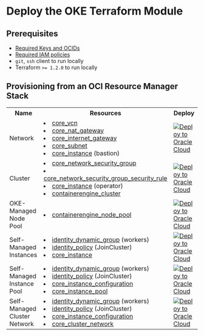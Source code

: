 # Deploy the OKE Terraform Module

## Prerequisites
* [Required Keys and OCIDs](https://docs.cloud.oracle.com/iaas/Content/API/Concepts/apisigningkey.htm)
* [Required IAM policies](https://docs.cloud.oracle.com/iaas/Content/ContEng/Concepts/contengpolicyconfig.htm#PolicyPrerequisitesService)
* `git`, `ssh` client to run locally
* Terraform `>= 1.2.0` to run locally

## Provisioning from an OCI Resource Manager Stack
<table>
  <tr>
    <th>Name</th>
    <th>Resources</th>
    <th>Deploy</th>
  </tr>
  <tr>
    <td>Network</td>
    <td>
      <li><a href=https://registry.terraform.io/providers/oracle/oci/latest/docs/resources/core_vcn>core_vcn</a></li>
      <li><a href=https://registry.terraform.io/providers/oracle/oci/latest/docs/resources/core_nat_gateway>core_nat_gateway</a></li>
      <li><a href=https://registry.terraform.io/providers/oracle/oci/latest/docs/resources/core_internet_gateway>core_internet_gateway</a></li>
      <li><a href=https://registry.terraform.io/providers/oracle/oci/latest/docs/resources/core_subnet>core_subnet</a></li>
      <li><a href=https://registry.terraform.io/providers/oracle/oci/latest/docs/resources/core_instance>core_instance</a> (bastion)</li>
    </td>
    <td><a href=https://cloud.oracle.com/resourcemanager/stacks/create?zipUrl=https://objectstorage.ap-osaka-1.oraclecloud.com/p/VYW4Rc8Q57asWu1DeqUrLkBZ7CMuNe6TsQdCfIsBUEMSLtH6a3zVD5zEwteRYlLW/n/hpc_limited_availability/b/tfoke/o/oke-network-only.zip target="_blank">
        <img src="https://oci-resourcemanager-plugin.plugins.oci.oraclecloud.com/latest/deploy-to-oracle-cloud.svg" alt="Deploy to Oracle Cloud"/></a>
    </td>
  </tr>
  <tr>
    <td>Cluster</td>
    <td>
      <li><a href=https://registry.terraform.io/providers/oracle/oci/latest/docs/resources/core_network_security_group>core_network_security_group</a></li>
      <li><a href=https://registry.terraform.io/providers/oracle/oci/latest/docs/resources/core_network_security_group_security_rule>core_network_security_group_security_rule</a></li>
      <li><a href=https://registry.terraform.io/providers/oracle/oci/latest/docs/resources/core_instance>core_instance</a> (operator)</li>
      <li><a href=https://registry.terraform.io/providers/oracle/oci/latest/docs/resources/containerengine_cluster>containerengine_cluster</a></li>
    </td>
    <td><a href=https://cloud.oracle.com/resourcemanager/stacks/create?zipUrl=https://objectstorage.ap-osaka-1.oraclecloud.com/p/VYW4Rc8Q57asWu1DeqUrLkBZ7CMuNe6TsQdCfIsBUEMSLtH6a3zVD5zEwteRYlLW/n/hpc_limited_availability/b/tfoke/o/oke-cluster-only.zip&zipUrlVariables={"cluster_name":"oke-cluster-existing-network","create_vcn":false,"create_nsgs":false,"create_bastion":false,"worker_subnet_create":"Never","control_plane_subnet_create":"Never","operator_subnet_create":"Never","bastion_subnet_create":"Never","pod_subnet_create":"Never","int_lb_subnet_create":"Never","pub_lb_subnet_create":"Never"} target="_blank">
        <img src="https://oci-resourcemanager-plugin.plugins.oci.oraclecloud.com/latest/deploy-to-oracle-cloud.svg" alt="Deploy to Oracle Cloud"/></a>
    </td>
  </tr>
  <tr>
    <td>OKE-Managed Node Pool</td>
    <td>
      <li><a href=https://registry.terraform.io/providers/oracle/oci/latest/docs/resources/containerengine_node_pool>containerengine_node_pool</a></li>
    </td>
    <td><a href=https://cloud.oracle.com/resourcemanager/stacks/create?zipUrl=https://objectstorage.ap-osaka-1.oraclecloud.com/p/VYW4Rc8Q57asWu1DeqUrLkBZ7CMuNe6TsQdCfIsBUEMSLtH6a3zVD5zEwteRYlLW/n/hpc_limited_availability/b/tfoke/o/oke-workers-only.zip&zipUrlVariables={"worker_pool_mode":"Node%20Pool","worker_pool_name":"oke-node-pool"} target="_blank">
        <img src="https://oci-resourcemanager-plugin.plugins.oci.oraclecloud.com/latest/deploy-to-oracle-cloud.svg" alt="Deploy to Oracle Cloud"/></a>
    </td>
  </tr>
  <tr>
    <td>Self-Managed Instances</td>
    <td>
      <li><a href=https://registry.terraform.io/providers/oracle/oci/latest/docs/resources/identity_dynamic_group>identity_dynamic_group</a> (workers)</li>
      <li><a href=https://registry.terraform.io/providers/oracle/oci/latest/docs/resources/identity_policy>identity_policy</a> (JoinCluster)</li>
      <li><a href=https://registry.terraform.io/providers/oracle/oci/latest/docs/resources/core_instance>core_instance</a></li>
    </td>
    <td><a href=https://cloud.oracle.com/resourcemanager/stacks/create?zipUrl=https://objectstorage.ap-osaka-1.oraclecloud.com/p/VYW4Rc8Q57asWu1DeqUrLkBZ7CMuNe6TsQdCfIsBUEMSLtH6a3zVD5zEwteRYlLW/n/hpc_limited_availability/b/tfoke/o/oke-workers-only.zip&zipUrlVariables={"worker_pool_mode":"Instances","worker_pool_name":"oke-instances"} target="_blank">
        <img src="https://oci-resourcemanager-plugin.plugins.oci.oraclecloud.com/latest/deploy-to-oracle-cloud.svg" alt="Deploy to Oracle Cloud"/></a>
    </td>
  </tr>
  <tr>
    <td>Self-Managed Instance Pool</td>
    <td>
      <li><a href=https://registry.terraform.io/providers/oracle/oci/latest/docs/resources/identity_dynamic_group>identity_dynamic_group</a> (workers)</li>
      <li><a href=https://registry.terraform.io/providers/oracle/oci/latest/docs/resources/identity_policy>identity_policy</a> (JoinCluster)</li>
      <li><a href=https://registry.terraform.io/providers/oracle/oci/latest/docs/resources/core_instance_configuration>core_instance_configuration</a></li>
      <li><a href=https://registry.terraform.io/providers/oracle/oci/latest/docs/resources/core_instance_pool>core_instance_pool</a></li>
    </td>
    <td><a href=https://cloud.oracle.com/resourcemanager/stacks/create?zipUrl=https://objectstorage.ap-osaka-1.oraclecloud.com/p/VYW4Rc8Q57asWu1DeqUrLkBZ7CMuNe6TsQdCfIsBUEMSLtH6a3zVD5zEwteRYlLW/n/hpc_limited_availability/b/tfoke/o/oke-workers-only.zip&zipUrlVariables={"worker_pool_mode":"Instance%20Pool","worker_pool_name":"oke-instance-pool"} target="_blank">
        <img src="https://oci-resourcemanager-plugin.plugins.oci.oraclecloud.com/latest/deploy-to-oracle-cloud.svg" alt="Deploy to Oracle Cloud"/></a>
    </td>
  </tr>
  <tr>
    <td>Self-Managed Cluster Network</td>
    <td>
      <li><a href=https://registry.terraform.io/providers/oracle/oci/latest/docs/resources/identity_dynamic_group>identity_dynamic_group</a> (workers)</li>
      <li><a href=https://registry.terraform.io/providers/oracle/oci/latest/docs/resources/identity_policy>identity_policy</a> (JoinCluster)</li>
      <li><a href=https://registry.terraform.io/providers/oracle/oci/latest/docs/resources/core_instance_configuration>core_instance_configuration</a></li>
      <li><a href=https://registry.terraform.io/providers/oracle/oci/latest/docs/resources/core_cluster_network>core_cluster_network</a></li>
    </td>
    <td><a href=https://cloud.oracle.com/resourcemanager/stacks/create?zipUrl=https://objectstorage.ap-osaka-1.oraclecloud.com/p/VYW4Rc8Q57asWu1DeqUrLkBZ7CMuNe6TsQdCfIsBUEMSLtH6a3zVD5zEwteRYlLW/n/hpc_limited_availability/b/tfoke/o/oke-workers-only.zip&zipUrlVariables={"worker_pool_mode":"Cluster%20Network","worker_pool_name":"oke-cluster-network","worker_shape":"BM.GPU.B4.8","worker_boot_volume_size":"200"} target="_blank">
        <img src="https://oci-resourcemanager-plugin.plugins.oci.oraclecloud.com/latest/deploy-to-oracle-cloud.svg" alt="Deploy to Oracle Cloud"/></a>
    </td>
  </tr>
</table>
